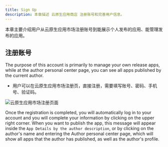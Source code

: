 ```yaml
---
title: Sign Up
description: 本章描述 云原生应用商店 注册账号和完善用户信息。
---
```


本章主要介绍用户从云原生应用市场注册账号到能展示个人发布的应用、能管理发布的应用。

## 注册账号

The purpose of this account is primarily to manage your own release apps, while at the author personal center page, you can see all apps published by the current author.

- 用户可以在云原生应用市场注册页，直接注册，需要填写账号、密码、手机号、验证码。

<img src='https://static.goodrain.com/app-store/docs/%E6%B3%A8%E5%86%8C%E9%A1%B5%E9%9D%A2.jpg' alt='云原生应用市场注册页面' /> 

Once the registration is completed, you will automatically log in to your account and you will complete your information by clicking on the upper right corner. When you want to publish the app, this message will appear inside the `App Details by the author description`, or by clicking on the author's name and entering the Author personal center page, which will show all apps that the author has published, as well as the author's profile.

